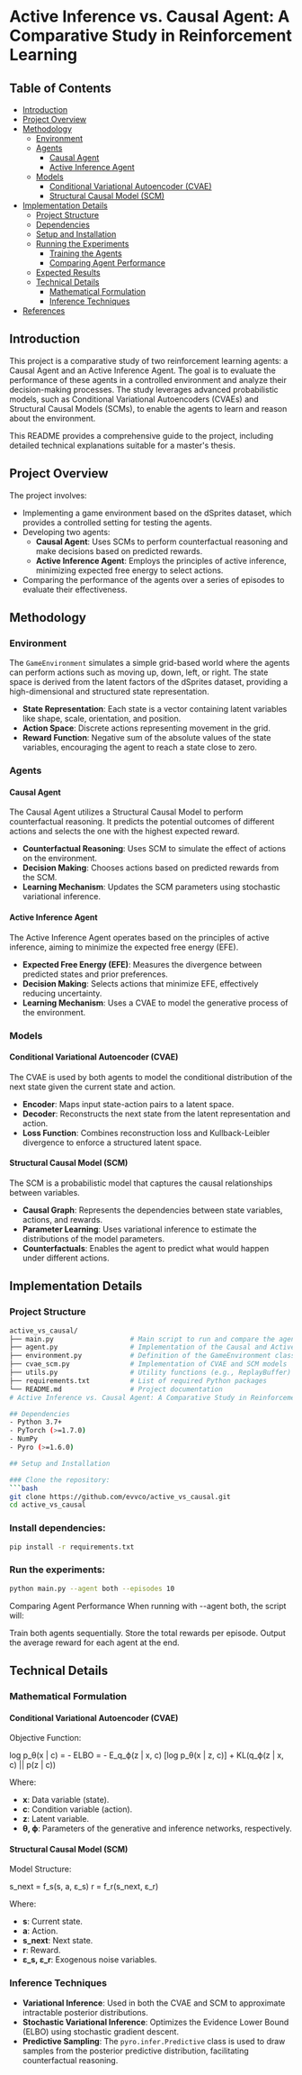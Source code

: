 # Active Inference vs. Causal Agent: A Comparative Study in Reinforcement Learning

## Table of Contents
- [Introduction](#introduction)
- [Project Overview](#project-overview)
- [Methodology](#methodology)
  - [Environment](#environment)
  - [Agents](#agents)
    - [Causal Agent](#causal-agent)
    - [Active Inference Agent](#active-inference-agent)
  - [Models](#models)
    - [Conditional Variational Autoencoder (CVAE)](#conditional-variational-autoencoder-cvae)
    - [Structural Causal Model (SCM)](#structural-causal-model-scm)
- [Implementation Details](#implementation-details)
  - [Project Structure](#project-structure)
  - [Dependencies](#dependencies)
  - [Setup and Installation](#setup-and-installation)
  - [Running the Experiments](#running-the-experiments)
    - [Training the Agents](#training-the-agents)
    - [Comparing Agent Performance](#comparing-agent-performance)
  - [Expected Results](#expected-results)
  - [Technical Details](#technical-details)
    - [Mathematical Formulation](#mathematical-formulation)
    - [Inference Techniques](#inference-techniques)
- [References](#references)

## Introduction
This project is a comparative study of two reinforcement learning agents: a Causal Agent and an Active Inference Agent. The goal is to evaluate the performance of these agents in a controlled environment and analyze their decision-making processes. The study leverages advanced probabilistic models, such as Conditional Variational Autoencoders (CVAEs) and Structural Causal Models (SCMs), to enable the agents to learn and reason about the environment.

This README provides a comprehensive guide to the project, including detailed technical explanations suitable for a master's thesis.

## Project Overview
The project involves:

- Implementing a game environment based on the dSprites dataset, which provides a controlled setting for testing the agents.
- Developing two agents:
  - **Causal Agent**: Uses SCMs to perform counterfactual reasoning and make decisions based on predicted rewards.
  - **Active Inference Agent**: Employs the principles of active inference, minimizing expected free energy to select actions.
- Comparing the performance of the agents over a series of episodes to evaluate their effectiveness.

## Methodology

### Environment
The `GameEnvironment` simulates a simple grid-based world where the agents can perform actions such as moving up, down, left, or right. The state space is derived from the latent factors of the dSprites dataset, providing a high-dimensional and structured state representation.

- **State Representation**: Each state is a vector containing latent variables like shape, scale, orientation, and position.
- **Action Space**: Discrete actions representing movement in the grid.
- **Reward Function**: Negative sum of the absolute values of the state variables, encouraging the agent to reach a state close to zero.

### Agents

#### Causal Agent
The Causal Agent utilizes a Structural Causal Model to perform counterfactual reasoning. It predicts the potential outcomes of different actions and selects the one with the highest expected reward.

- **Counterfactual Reasoning**: Uses SCM to simulate the effect of actions on the environment.
- **Decision Making**: Chooses actions based on predicted rewards from the SCM.
- **Learning Mechanism**: Updates the SCM parameters using stochastic variational inference.

#### Active Inference Agent
The Active Inference Agent operates based on the principles of active inference, aiming to minimize the expected free energy (EFE).

- **Expected Free Energy (EFE)**: Measures the divergence between predicted states and prior preferences.
- **Decision Making**: Selects actions that minimize EFE, effectively reducing uncertainty.
- **Learning Mechanism**: Uses a CVAE to model the generative process of the environment.

### Models

#### Conditional Variational Autoencoder (CVAE)
The CVAE is used by both agents to model the conditional distribution of the next state given the current state and action.

- **Encoder**: Maps input state-action pairs to a latent space.
- **Decoder**: Reconstructs the next state from the latent representation and action.
- **Loss Function**: Combines reconstruction loss and Kullback-Leibler divergence to enforce a structured latent space.

#### Structural Causal Model (SCM)
The SCM is a probabilistic model that captures the causal relationships between variables.

- **Causal Graph**: Represents the dependencies between state variables, actions, and rewards.
- **Parameter Learning**: Uses variational inference to estimate the distributions of the model parameters.
- **Counterfactuals**: Enables the agent to predict what would happen under different actions.

## Implementation Details

### Project Structure
```bash
active_vs_causal/
├── main.py                   # Main script to run and compare the agents
├── agent.py                  # Implementation of the Causal and Active Inference agents
├── environment.py            # Definition of the GameEnvironment class
├── cvae_scm.py               # Implementation of CVAE and SCM models
├── utils.py                  # Utility functions (e.g., ReplayBuffer)
├── requirements.txt          # List of required Python packages
└── README.md                 # Project documentation
# Active Inference vs. Causal Agent: A Comparative Study in Reinforcement Learning

## Dependencies
- Python 3.7+
- PyTorch (>=1.7.0)
- NumPy
- Pyro (>=1.6.0)

## Setup and Installation

### Clone the repository:
```bash
git clone https://github.com/evvco/active_vs_causal.git
cd active_vs_causal
```

### Install dependencies:
```bash
pip install -r requirements.txt
```

### Run the experiments:
```bash 
python main.py --agent both --episodes 10
```
Comparing Agent Performance
When running with --agent both, the script will:

Train both agents sequentially.
Store the total rewards per episode.
Output the average reward for each agent at the end.

## Technical Details

### Mathematical Formulation

#### Conditional Variational Autoencoder (CVAE)

Objective Function:

log p_θ(x | c) = - ELBO = - E_q_ϕ(z | x, c) [log p_θ(x | z, c)] + KL(q_ϕ(z | x, c) || p(z | c))



Where:
- **x**: Data variable (state).
- **c**: Condition variable (action).
- **z**: Latent variable.
- **θ, ϕ**: Parameters of the generative and inference networks, respectively.

#### Structural Causal Model (SCM)

Model Structure:

s_next = f_s(s, a, ε_s) r = f_r(s_next, ε_r)



Where:
- **s**: Current state.
- **a**: Action.
- **s_next**: Next state.
- **r**: Reward.
- **ε_s, ε_r**: Exogenous noise variables.

### Inference Techniques

- **Variational Inference**: Used in both the CVAE and SCM to approximate intractable posterior distributions.
- **Stochastic Variational Inference**: Optimizes the Evidence Lower Bound (ELBO) using stochastic gradient descent.
- **Predictive Sampling**: The `pyro.infer.Predictive` class is used to draw samples from the posterior predictive distribution, facilitating counterfactual reasoning.
